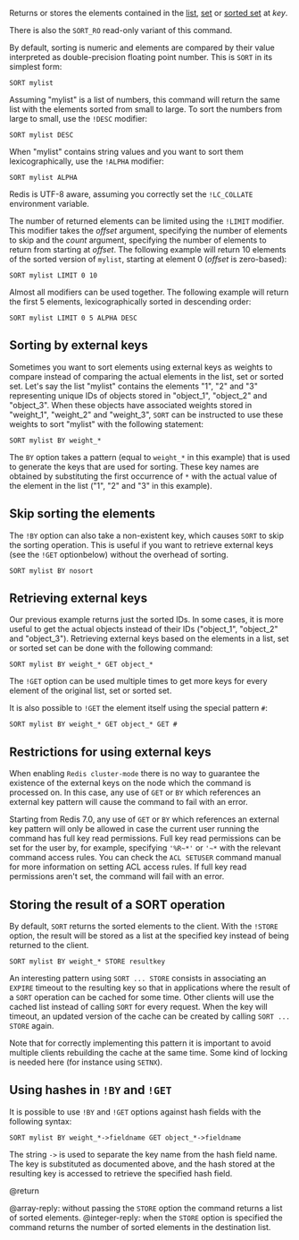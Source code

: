 Returns or stores the elements contained in the [list][tdtl], [set][tdts] or [sorted set][tdtss] at _key_.

There is also the `SORT_RO` read-only variant of this command.

By default, sorting is numeric and elements are compared by their value interpreted as double-precision floating point number.
This is `SORT` in its simplest form:

[tdtl]: /topics/data-types#lists
[tdts]: /topics/data-types#set
[tdtss]: /topics/data-types#sorted-sets

```
SORT mylist
```

Assuming "mylist" is a list of numbers, this command will return the same list with the elements sorted from small to large.
To sort the numbers from large to small, use the `!DESC` modifier:

```
SORT mylist DESC
```

When "mylist" contains string values and you want to sort them lexicographically, use the `!ALPHA` modifier:

```
SORT mylist ALPHA
```

Redis is UTF-8 aware, assuming you correctly set the `!LC_COLLATE` environment variable.

The number of returned elements can be limited using the `!LIMIT` modifier.
This modifier takes the _offset_ argument, specifying the number of elements to skip and the _count_ argument, specifying the number of elements to return from starting at _offset_.
The following example will return 10 elements of the sorted version of `mylist`,
starting at element 0 (_offset_ is zero-based):

```
SORT mylist LIMIT 0 10
```

Almost all modifiers can be used together.
The following example will return the first 5 elements, lexicographically sorted
in descending order:

```
SORT mylist LIMIT 0 5 ALPHA DESC
```

## Sorting by external keys

Sometimes you want to sort elements using external keys as weights to compare instead of comparing the actual elements in the list, set or sorted set.
Let's say the list "mylist" contains the elements "1", "2" and "3" representing unique IDs of objects stored in "object_1", "object_2" and "object_3".
When these objects have associated weights stored in "weight_1", "weight_2" and "weight_3", `SORT` can be instructed to use these weights to sort "mylist" with the following statement:

```
SORT mylist BY weight_*
```

The `BY` option takes a pattern (equal to `weight_*` in this example) that is used to generate the keys that are used for sorting.
These key names are obtained by substituting the first occurrence of `*` with the actual value of the element in the list ("1", "2" and "3" in this example).

## Skip sorting the elements

The `!BY` option can also take a non-existent key, which causes `SORT` to skip the sorting operation.
This is useful if you want to retrieve external keys (see the `!GET` optionbelow) without the overhead of sorting.

```
SORT mylist BY nosort
```

## Retrieving external keys

Our previous example returns just the sorted IDs.
In some cases, it is more useful to get the actual objects instead of their IDs ("object_1", "object_2" and "object_3").
Retrieving external keys based on the elements in a list, set or sorted set can be done with the following command:

```
SORT mylist BY weight_* GET object_*
```

The `!GET` option can be used multiple times to get more keys for every element of the original list, set or sorted set.

It is also possible to `!GET` the element itself using the special pattern `#`:

```
SORT mylist BY weight_* GET object_* GET #
```

## Restrictions for using external keys

When enabling `Redis cluster-mode` there is no way to guarantee the existence of the external keys on the node which the command is processed on.
In this case, any use of `GET` or `BY` which references an external key pattern will cause the command to fail with an error.

Starting from Redis 7.0, any use of `GET` or `BY` which references an external key pattern will only be allowed in case the current user running the command has full key read permissions.
Full key read permissions can be set for the user by, for example, specifying `'%R~*'` or `'~*` with the relevant command access rules.
You can check the `ACL SETUSER` command manual for more information on setting ACL access rules.
If full key read permissions aren't set, the command will fail with an error.

## Storing the result of a SORT operation

By default, `SORT` returns the sorted elements to the client.
With the `!STORE` option, the result will be stored as a list at the specified key instead of being returned to the client.
```
SORT mylist BY weight_* STORE resultkey
```

An interesting pattern using `SORT ... STORE` consists in associating an `EXPIRE` timeout to the resulting key so that in applications where the result of a `SORT` operation can be cached for some time.
Other clients will use the cached list instead of calling `SORT` for every request.
When the key will timeout, an updated version of the cache can be created by calling `SORT ... STORE` again.

Note that for correctly implementing this pattern it is important to avoid multiple clients rebuilding the cache at the same time.
Some kind of locking is needed here (for instance using `SETNX`).

## Using hashes in `!BY` and `!GET`

It is possible to use `!BY` and `!GET` options against hash fields with the following syntax:

```
SORT mylist BY weight_*->fieldname GET object_*->fieldname
```

The string `->` is used to separate the key name from the hash field name.
The key is substituted as documented above, and the hash stored at the resulting key is accessed to retrieve the specified hash field.

@return

@array-reply: without passing the `STORE` option the command returns a list of sorted elements.
@integer-reply: when the `STORE` option is specified the command returns the number of sorted elements in the destination list.
